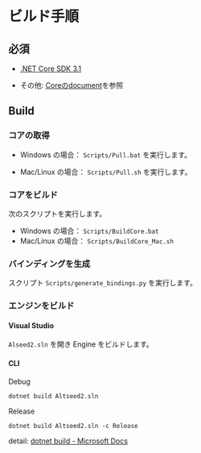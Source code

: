 ﻿# ビルド手順

## 必須
- [.NET Core SDK 3.1](https://dotnet.microsoft.com/download/dotnet-core/3.1)

- その他: [Coreのdocument](Core/documents/development/HowToBuild_Ja.md)を参照

## Build

### コアの取得

- Windows の場合： `Scripts/Pull.bat` を実行します。

- Mac/Linux の場合： `Scripts/Pull.sh` を実行します。

### コアをビルド

次のスクリプトを実行します。

- Windows の場合： `Scripts/BuildCore.bat`
- Mac/Linux の場合： `Scripts/BuildCore_Mac.sh`

### バインディングを生成

スクリプト `Scripts/generate_bindings.py` を実行します。

### エンジンをビルド

#### Visual Studio
`Alseed2.sln` を開き Engine をビルドします。

#### CLI

Debug
```shell
dotnet build Altseed2.sln
```
Release
```shell
dotnet build Altseed2.sln -c Release
```
detail: 
[dotnet build - Microsoft Docs](https://docs.microsoft.com/ja-jp/dotnet/core/tools/dotnet-build)
